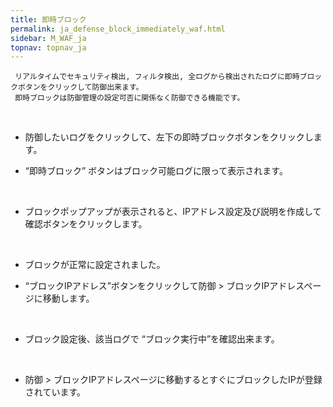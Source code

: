 ```yaml
---
title: 即時ブロック
permalink: ja_defense_block_immediately_waf.html
sidebar: M_WAF_ja
topnav: topnav_ja
---
```


     リアルタイムでセキュリティ検出, フィルタ検出, 全ログから検出されたログに即時ブロックボタンをクリックして防御出来ます。
     即時ブロックは防御管理の設定可否に関係なく防御できる機能です。

<br />

- 防御したいログをクリックして、左下の即時ブロックボタンをクリックします。

- “即時ブロック” ボタンはブロック可能ログに限って表示されます。
<!-- [![image](/docs/images/Manual/waf/defense/block/1.png){: width="800" }](/docs/images/Manual/waf/defense/block/1.png){: target="_blank"}-->

<br />

- ブロックポップアップが表示されると、IPアドレス設定及び説明を作成して確認ボタンをクリックします。
<!-- [![image](/docs/images/Manual/waf/defense/block/2.png)](/docs/images/Manual/waf/defense/block/2.png){: target="_blank"}-->

<br />

- ブロックが正常に設定されました。

- “ブロックIPアドレス”ボタンをクリックして防御 > ブロックIPアドレスページに移動します。   
<!-- [![image](/docs/images/Manual/waf/defense/block/3.png)](/docs/images/Manual/waf/defense/block/3.png){: target="_blank"}-->

<br />

- ブロック設定後、該当ログで “ブロック実行中”を確認出来ます。
<!-- [![image](/docs/images/Manual/waf/defense/block/4.png){: width="800" }](/docs/images/Manual/waf/defense/block/4.png){: target="_blank"}-->

<br />

- 防御 > ブロックIPアドレスページに移動するとすぐにブロックしたIPが登録されています。